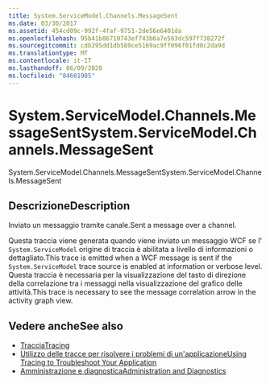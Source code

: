 ```yaml
---
title: System.ServiceModel.Channels.MessageSent
ms.date: 03/30/2017
ms.assetid: 454cd09c-992f-4faf-9751-2de56e6401da
ms.openlocfilehash: 95b41b86710743ef743b6a7e563dc597f738272f
ms.sourcegitcommit: cdb295dd1db589ce5169ac9ff096f01fd0c2da9d
ms.translationtype: MT
ms.contentlocale: it-IT
ms.lasthandoff: 06/09/2020
ms.locfileid: "84601985"
---
```

# <a name="systemservicemodelchannelsmessagesent"></a><span data-ttu-id="b80c7-102">System.ServiceModel.Channels.MessageSent</span><span class="sxs-lookup"><span data-stu-id="b80c7-102">System.ServiceModel.Channels.MessageSent</span></span>
<span data-ttu-id="b80c7-103">System.ServiceModel.Channels.MessageSent</span><span class="sxs-lookup"><span data-stu-id="b80c7-103">System.ServiceModel.Channels.MessageSent</span></span>  
  
## <a name="description"></a><span data-ttu-id="b80c7-104">Descrizione</span><span class="sxs-lookup"><span data-stu-id="b80c7-104">Description</span></span>  
 <span data-ttu-id="b80c7-105">Inviato un messaggio tramite canale.</span><span class="sxs-lookup"><span data-stu-id="b80c7-105">Sent a message over a channel.</span></span>  
  
 <span data-ttu-id="b80c7-106">Questa traccia viene generata quando viene inviato un messaggio WCF se l' `System.ServiceModel` origine di traccia è abilitata a livello di informazioni o dettagliato.</span><span class="sxs-lookup"><span data-stu-id="b80c7-106">This trace is emitted when a WCF message is sent if the `System.ServiceModel` trace source is enabled at information or verbose level.</span></span> <span data-ttu-id="b80c7-107">Questa traccia è necessaria per la visualizzazione del tasto di direzione della correlazione tra i messaggi nella visualizzazione del grafico delle attività.</span><span class="sxs-lookup"><span data-stu-id="b80c7-107">This trace is necessary to see the message correlation arrow in the activity graph view.</span></span>  
  
## <a name="see-also"></a><span data-ttu-id="b80c7-108">Vedere anche</span><span class="sxs-lookup"><span data-stu-id="b80c7-108">See also</span></span>

- [<span data-ttu-id="b80c7-109">Traccia</span><span class="sxs-lookup"><span data-stu-id="b80c7-109">Tracing</span></span>](index.md)
- [<span data-ttu-id="b80c7-110">Utilizzo delle tracce per risolvere i problemi di un'applicazione</span><span class="sxs-lookup"><span data-stu-id="b80c7-110">Using Tracing to Troubleshoot Your Application</span></span>](using-tracing-to-troubleshoot-your-application.md)
- [<span data-ttu-id="b80c7-111">Amministrazione e diagnostica</span><span class="sxs-lookup"><span data-stu-id="b80c7-111">Administration and Diagnostics</span></span>](../index.md)
